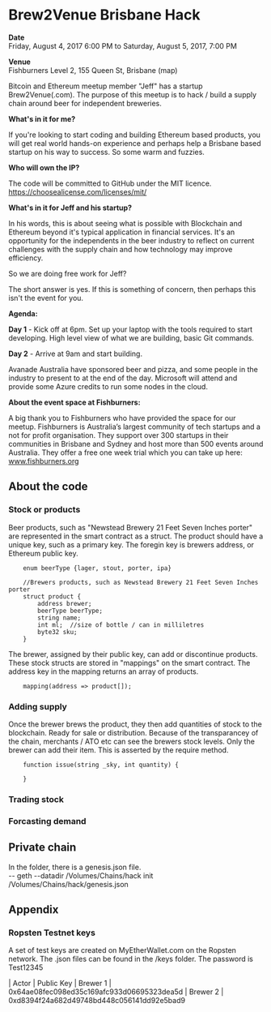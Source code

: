 # Brew2Venue Brisbane Hack

**Date**<br>
Friday, August 4, 2017 6:00 PM
to Saturday, August 5, 2017, 7:00 PM

**Venue**<br>
Fishburners
Level 2, 155 Queen St, Brisbane (map)

Bitcoin and Ethereum meetup member "Jeff" has a startup Brew2Venue(.com). The purpose of this meetup is to hack / build a supply chain around beer for independent breweries.

**What's in it for me?**

If you're looking to start coding and building Ethereum based products, you will get real world hands-on experience and perhaps help a Brisbane based startup on his way to success. So some warm and fuzzies. 

**Who will own the IP?**

The code will be committed to GitHub under the MIT licence. https://choosealicense.com/licenses/mit/

**What's in it for Jeff and his startup?**

In his words, this is about seeing what is possible with Blockchain and Ethereum beyond it's typical application in financial services. It's an opportunity for the independents in the beer industry to reflect on current challenges with the supply chain and how technology may improve efficiency.

So we are doing free work for Jeff? 

The short answer is yes. If this is something of concern, then perhaps this isn't the event for you. 

**Agenda:**

**Day 1** - Kick off at 6pm. Set up your laptop with the tools required to start developing. High level view of what we are building, basic Git commands.

**Day 2** - Arrive at 9am and start building.

Avanade Australia have sponsored beer and pizza, and some people in the industry to present to at the end of the day.  Microsoft will attend and provide some Azure credits to run some nodes in the cloud.

**About the event space at Fishburners:**

A big thank you to Fishburners who have provided the space for our meetup. Fishburners is Australia’s largest community of tech startups and a not for profit organisation. They support over 300 startups in their communities in Brisbane and Sydney and host more than 500 events around Australia. They offer a free one week trial which you can take up here: www.fishburners.org

## About the code

### Stock or products

Beer products, such as "Newstead Brewery 21 Feet Seven Inches porter" are represented in the smart contract as a struct.  The product should have a unique key, such as a primary key.  The foregin key is brewers address, or Ethereum public key.
```
    enum beerType {lager, stout, porter, ipa}
    
    //Brewers products, such as Newstead Brewery 21 Feet Seven Inches porter
    struct product {
        address brewer;
        beerType beerType;
        string name;
        int ml;  //size of bottle / can in milliletres
        byte32 sku;
    }
```

The brewer, assigned by their public key, can add or discontinue products.  These stock structs are stored in "mappings" on the smart contract.  The address key in the mapping returns an array of products.

```
    mapping(address => product[]); 
```

### Adding supply

Once the brewer brews the product, they then add quantities of stock to the blockchain.  Ready for sale or distribution.  Because of the transparancey of the chain, merchants / ATO etc can see the brewers stock levels.  Only the brewer can add their item.  This is asserted by the require method.

```
    function issue(string _sky, int quantity) {
        
    }
```

### Trading stock


### Forcasting demand

## Private chain
In the folder, there is a genesis.json file.  
-- geth --datadir /Volumes/Chains/hack init /Volumes/Chains/hack/genesis.json

## Appendix

### Ropsten Testnet keys

A set of test keys are created on MyEtherWallet.com on the Ropsten network.  The .json files can be found in the /keys folder.  The password is Test12345

| Actor | Public Key
| Brewer 1 | 0x64ae08fec098ed35c169afc933d06695323dea5d
| Brewer 2 | 0xd8394f24a682d49748bd448c056141dd92e5bad9
